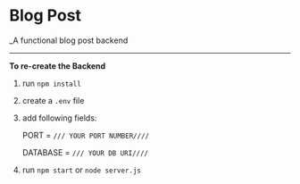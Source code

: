 # Blog Post
_A functional blog post backend

***

__To re-create the Backend__
1. run `npm install`
2. create a `.env` file
3. add following fields:

     PORT = `/// YOUR PORT NUMBER////`
     
     DATABASE = `/// YOUR DB URI////`
    

4. run `npm start` or `node server.js`
     
     
